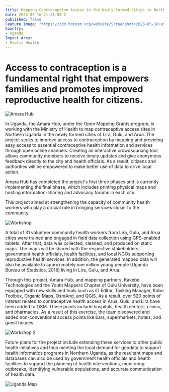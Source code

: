 ```yaml
---
title: Mapping Contraceptive Access in the Newly Formed Cities in Northern Uganda
date: 2023-05-16 21:31:00 Z
published: false
Feature Image: "https://cdn.hotosm.org/website/Screenshot+2023-05-16+at+2.31.39+PM.png"
Country:
- Uganda
Impact Area:
- Public Health
---
```


<h1>Access to contraception is a fundamental right that empowers families and promotes improved reproductive health for citizens.</h1>

<img src="https://cdn.hotosm.org/website/mapping_contraceptive1.jpg" alt="Amara Hub">

In Uganda, the Amara Hub, under the Open Mapping Grants program, is working with the Ministry of Health to map contraceptive access sites in Northern Uganda in the newly formed cities of Lira, Gulu, and Arua. The project seeks to improve access to contraception by mapping and providing easy access to essential contraceptive health information and services through open online channels.
Creating an interactive crowdsourcing tool allows community members to receive timely updates and give anonymous feedback directly to the city and health officials. As a result, citizens and authorities will be empowered to make better use of data to drive local action.

Amara Hub has completed the project's first three phases and is currently implementing the final phase, which includes printing physical maps and hosting information-sharing and advocacy forums in each city.

This project aimed at strengthening the capacity of community health workers who play a crucial role in bringing services closer to the community.

<img src="https://cdn.hotosm.org/website/mapping_contraceptive2.jpg" alt="Workshop">

A total of 31 volunteer community health workers from Lira, Gulu, and Arua cities were trained and engaged in field data collection using GPS-enabled tablets. After that, data was collected, cleaned, and produced on static maps. The maps will be shared with the respective stakeholders: government health officials, health facilities, and local NGOs supporting reproductive health services. In addition, the generated mapped data will also be available to approximately one million young people (Uganda Bureau of Statistics, 2018) living in Lira, Gulu, and Arua.

Through this project, Amara Hub, and mapping partners, Kakebe Technologies and the Youth Mappers Chapter of Gulu University, have been equipped with new skills and tools such as iD Editor, Tasking Manager, Kobo Toolbox, Organic Maps, OsmAnd, and QGIS. As a result, over 520 points of interest related to contraceptive health access in Arua, Gulu, and Lira have been added to OSM. These points include hospitals, health centers, clinics, and pharmacies. As a result of this exercise, the team discovered and added non-conventional access points like bars, supermarkets, hotels, and guest houses.

<img src="https://cdn.hotosm.org/website/mapping_contraceptive3.jpg" alt="Workshop 2">

Future plans for the project include extending these services to other public health initiatives and thus meeting the local demand for geodata to support health informatics programs in Northern Uganda, as the resultant maps and databases can also be used by government health officials and health facilities to support the planning of health interventions, monitoring outbreaks, identifying vulnerable populations, and accurate communication of health data.

<img src="https://cdn.hotosm.org/website/mapping_contraceptive4.png" alt="Uganda Map">
